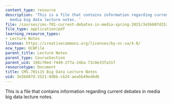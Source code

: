 ```yaml
---
content_type: resource
description: 'This is a file that contains information regarding current debates in
  media big data lecture notes. '
file: /courses/cms-701-current-debates-in-media-spring-2015/3e5b607d25218d6bcb24aea5b49ed6d6_MITCMS_701S15_BigData.pdf
file_type: application/pdf
learning_resource_types:
- Lecture Notes
license: https://creativecommons.org/licenses/by-nc-sa/4.0/
ocw_type: OCWFile
parent_title: Lecture Notes
parent_type: CourseSection
parent_uid: 198c70e4-7449-277a-24ba-73c0e33fa31f
resourcetype: Document
title: CMS.701s15 Big Data Lecture Notes
uid: 3e5b607d-2521-8d6b-cb24-aea5b49ed6d6
---
```

This is a file that contains information regarding current debates in media big data lecture notes. 